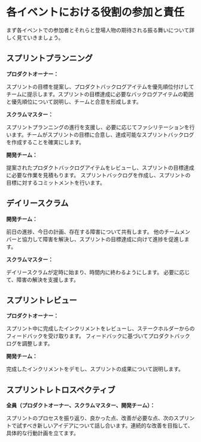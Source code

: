 # 各イベントにおける役割の参加と責任

まず各イベントでの参加者とそれらと登場人物の期待される振る舞いについて詳しく見ていきましょう。

## スプリントプランニング

**プロダクトオーナー：**

スプリントの目標を提案し、プロダクトバックログアイテムを優先順位付けしてチームに提示します。スプリントの目標達成に必要なバックログアイテムの範囲と優先順位について説明し、チームと合意を形成します。

**スクラムマスター：**

スプリントプランニングの進行を支援し、必要に応じてファシリテーションを行います。チームがスプリントの目標に合意し、達成可能なスプリントバックログを作成することを確実にします。


**開発チーム：**

提案されたプロダクトバックログアイテムをレビューし、スプリントの目標達成に必要な作業を見積もります。
スプリントバックログを作成し、スプリントの目標に対するコミットメントを行います。


## デイリースクラム

**開発チーム：**

前日の進捗、今日の計画、存在する障害について共有します。
他のチームメンバーと協力して障害を解決し、スプリントの目標達成に向けて進捗を促進します。

**スクラムマスター：**

デイリースクラムが定時に始まり、時間内に終わるようにします。
必要に応じて、障害の解決を支援します。


## スプリントレビュー

**プロダクトオーナー：**

スプリント中に完成したインクリメントをレビューし、ステークホルダーからのフィードバックを受け取ります。
フィードバックに基づいてプロダクトバックログを調整します。

**開発チーム：**

完成したインクリメントをデモし、スプリントの成果について説明します。


## スプリントレトロスペクティブ

**全員（プロダクトオーナー、スクラムマスター、開発チーム）：**

スプリントのプロセスを振り返り、良かった点、改善が必要な点、次のスプリントで試すべき新しいアイデアについて話し合います。連続的な改善を目指して、具体的な行動計画を立てます。
